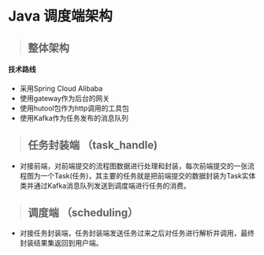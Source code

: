 # Java 调度端架构

>## 整体架构
   #### 技术路线
   + 采用Spring Cloud Alibaba
   + 使用gateway作为后台的网关
   + 使用hutool包作为http调用的工具包
   + 使用Kafka作为任务发布的消息队列
>## 任务封装端 （task_handle)
   + 对接前端，对前端提交的流程图数据进行处理和封装，每次前端提交的一张流程图为一个Task(任务)，其主要的任务就是把前端提交的数据封装为Task实体类并通过Kafka消息队列发送到调度端进行任务的消费。
>## 调度端 （scheduling）
   + 对接任务封装端，任务封装端发送任务过来之后对任务进行解析并调用，最终封装结果集返回到用户端。
   
